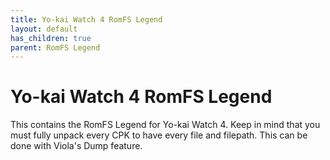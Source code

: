 ```yaml
---
title: Yo-kai Watch 4 RomFS Legend
layout: default
has_children: true
parent: RomFS Legend
---
```


# Yo-kai Watch 4 RomFS Legend

This contains the RomFS Legend for Yo-kai Watch 4. Keep in mind that you must fully unpack every CPK to have every file and filepath. This can be done with Viola's Dump feature.
